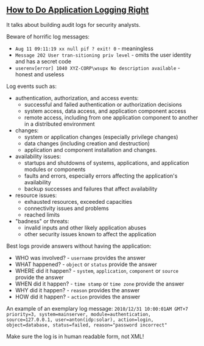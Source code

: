 ## [How to Do Application Logging Right](https://web.archive.org/web/20170810092449/http://arctecgroup.net/pdf/howtoapplogging.pdf)

It talks about building audit logs for security analysts.  

Beware of horrific log messages:
* `Aug 11 09:11:19 xx null pif ? exit! 0` - meaningless
* `Message 202 User tran-sitioning priv level` - omits the user identity and has a secret code
* `userenv[error] 1040 XYZ-CORP\wsupx No description available` - honest and useless

Log events such as:
* authentication, authorization, and access events:
    * successful and failed authentication or authorization decisions
    * system access, data access, and application component access
    * remote access, including from one application component to another in a distributed environment
* changes:
    * system or application changes (especially privilege changes)
    * data changes (including creation and destruction)
    * application and component installation and changes.
* availability issues:
    * startups and shutdowns of systems, applications, and application modules or components
    * faults and errors, especially errors affecting the application's availability
    * backup successes and failures that affect availability
* resource issues:
    * exhausted resources, exceeded capacities
    * connectivity issues and problems
    * reached limits
* "badness" or threats:
    * invalid inputs and other likely application abuses
    * other security issues known to affect the application

Best logs provide answers without having the application:
* WHO was involved? - `username` provides the answer
* WHAT happened? - `object` or `status` provide the answer
* WHERE did it happen? - `system`, `application`, `component` or `source` provide the answer
* WHEN did it happen? - `time stamp` or `time zone` provide the answer
* WHY did it happen? - `reason` provides the answer
* HOW did it happen? - `action` provides the answer

An example of an exemplary log message: `2010/12/31 10:00:01AM GMT+7 priority=3, system=mainserver, module=authentication, source=127.0.0.1, user=anton(idp:solar), action=login, object=database, status=failed, reason="password incorrect"`

Make sure the log is in human readable form, not XML!  
